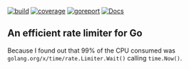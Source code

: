 [![build](https://github.com/linkdata/rate/actions/workflows/go.yml/badge.svg)](https://github.com/linkdata/rate/actions/workflows/go.yml)
[![coverage](https://coveralls.io/repos/github/linkdata/rate/badge.svg?branch=main)](https://coveralls.io/github/linkdata/rate?branch=main)
[![goreport](https://goreportcard.com/badge/github.com/linkdata/rate)](https://goreportcard.com/report/github.com/linkdata/rate)
[![Docs](https://godoc.org/github.com/linkdata/rate?status.svg)](https://godoc.org/github.com/linkdata/rate)

## An efficient rate limiter for Go

Because I found out that 99% of the CPU consumed was
`golang.org/x/time/rate.Limiter.Wait()` calling `time.Now()`.
